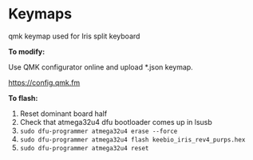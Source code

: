 
# Keymaps

qmk keymap used for Iris split keyboard

**To modify:**

Use QMK configurator online and upload \*.json keymap.

https://config.qmk.fm

**To flash:**
1. Reset dominant board half
1. Check that atmega32u4 dfu bootloader comes up in lsusb
1. `sudo dfu-programmer atmega32u4 erase --force`
1. `sudo dfu-programmer atmega32u4 flash keebio_iris_rev4_purps.hex`
1. `sudo dfu-programmer atmega32u4 reset`
